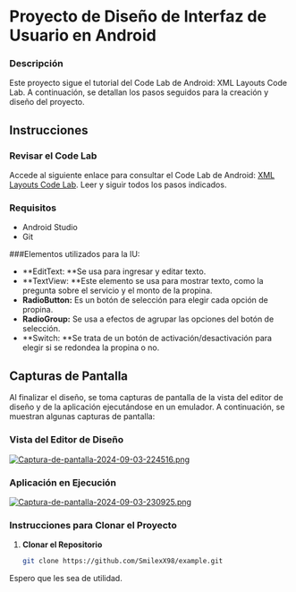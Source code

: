 # Proyecto de Diseño de Interfaz de Usuario en Android

### Descripción
Este proyecto sigue el tutorial del Code Lab de Android: XML Layouts Code Lab. A continuación, se detallan los pasos seguidos para la creación y diseño del proyecto.

## Instrucciones

### Revisar el Code Lab
Accede al siguiente enlace para consultar el Code Lab de Android: [XML Layouts Code Lab](http://https://developer.android.com/codelabs/basic-android-kotlin-training-xml-layouts?hl=es-419#1 "XML Layouts Code Lab"). Leer y siguir todos los pasos indicados.

### Requisitos
- Android Studio
- Git

###Elementos utilizados para la IU:
- **EditText: **Se usa para ingresar y editar texto.
- **TextView: **Este elemento se usa para mostrar texto, como la pregunta sobre el servicio y el monto de la propina.
- **RadioButton:** Es un botón de selección para elegir cada opción de propina.
- **RadioGroup:** Se usa a efectos de agrupar las opciones del botón de selección.
- **Switch: **Se trata de un botón de activación/desactivación para elegir si se redondea la propina o no.

## Capturas de Pantalla

Al finalizar el diseño, se toma capturas de pantalla de la vista del editor de diseño y de la aplicación ejecutándose en un emulador. A continuación, se muestran algunas capturas de pantalla:

### Vista del Editor de Diseño
[![Captura-de-pantalla-2024-09-03-224516.png](https://i.postimg.cc/SKPwSdw4/Captura-de-pantalla-2024-09-03-224516.png)](https://postimg.cc/QBp6SQ8Y)

### Aplicación en Ejecución
[![Captura-de-pantalla-2024-09-03-230925.png](https://i.postimg.cc/85rxjWS6/Captura-de-pantalla-2024-09-03-230925.png)](https://postimg.cc/PpTS7CNX)


### Instrucciones para Clonar el Proyecto

1. **Clonar el Repositorio**
   ```bash
   git clone https://github.com/SmilexX98/example.git
<p>
  Espero que les sea de utilidad.
</p>
